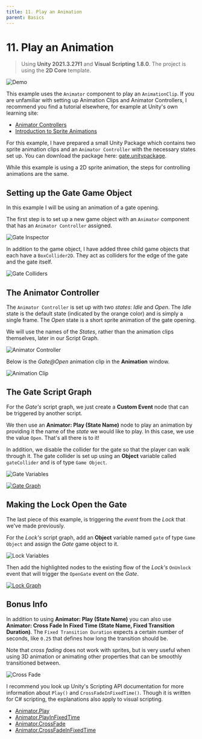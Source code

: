 ```yaml
---
title: 11. Play an Animation
parent: Basics
---
```


# 11. Play an Animation

> Using **Unity 2021.3.27f1** and **Visual Scripting 1.8.0**. The project is using the **2D Core** template.

![Demo](./demo.gif)

This example uses the `Animator` component to play an `AnimationClip`. If you are unfamiliar with setting up Animation Clips and Animator Controllers, I recommend you find a tutorial elsewhere, for example at Unity's own learning site:

- [Animator Controllers](https://learn.unity.com/tutorial/animator-controllers-2019-3)
- [Introduction to Sprite Animations](https://learn.unity.com/tutorial/introduction-to-sprite-animations)

For this example, I have prepared a small Unity Package which contains two sprite animation clips and an `Animator Controller` with the necessary states set up. You can download the package here: [gate.unitypackage](./gate.unitypackage).

While this example is using a 2D sprite animation, the steps for controlling animations are the same.

## Setting up the Gate Game Object

In this example I will be using an animation of a gate opening.

The first step is to set up a new game object with an `Animator` component that has an `Animator Controller` assigned. 

<img src="./gate-inspector-2x.webp" srcset="./gate-inspector-2x.webp 2x" alt="Gate Inspector">

In addition to the game object, I have added three child game objects that each have a `BoxCollider2D`. They act as colliders for the edge of the gate and the gate itself.

<img src="./gate-colliders-2x.webp" srcset="./gate-colliders-2x.webp 2x" alt="Gate Colliders">

## The Animator Controller

The `Animator Controller` is set up with two *states*: *Idle* and *Open*. The *Idle* state is the default state (indicated by the orange color) and is simply a single frame. The *Open* state is a short sprite animation of the gate opening.

We will use the names of the *States*, rather than the animation clips themselves, later in our Script Graph. 

<img src="./gate-animator-2x.webp" srcset="./gate-animator-2x.webp 2x" alt="Animator Controller">

Below is the *Gate@Open* animation clip in the **Animation** window.

<img src="./gate-animation-2x.webp" srcset="./gate-animation-2x.webp 2x" alt="Animation Clip">

## The Gate Script Graph

For the *Gate's* script graph, we just create a **Custom Event** node that can be triggered by another script.

We then use an **Animator: Play (State Name)** node to play an animation by providing it the name of the *state* we would like to play. In this case, we use the value `Open`. That's all there is to it!

In addition, we disable the collider for the gate so that the player can walk through it. The gate collider is set up using an **Object** variable called `gateCollider` and is of type `Game Object`.

<img src="./gate-variables-2x.webp" srcset="./gate-variables-2x.webp 2x" alt="Gate Variables">

[<img src="./gate-graph-2x.webp" srcset="./gate-graph-2x.webp 2x" alt="Gate Graph">](./gate-graph-2x.webp)

## Making the Lock Open the Gate

The last piece of this example, is triggering the *event* from the *Lock* that we've made previously.

For the *Lock's* script graph, add an **Object** variable named `gate` of type `Game Object` and assign the *Gate* game object to it.

<img src="./lock-variables-2x.webp" srcset="./lock-variables-2x.webp 2x" alt="Lock Variables">

Then add the highlighted nodes to the existing flow of the *Lock's* `OnUnlock` event that will trigger the `OpenGate` event on the *Gate*.

[<img src="./lock-graph-2x.webp" srcset="lock-graph-2x.webp 2x" alt="Lock Graph">](./lock-graph-2x.webp)

## Bonus Info

In addition to using **Animator: Play (State Name)** you can also use **Animator: Cross Fade In Fixed Time (State Name, Fixed Transition Duration)**. The `Fixed Transition Duration` expects a certain number of seconds, like `0.25` that defines how long the transition should be.

Note that *cross fading* does not work with sprites, but is very useful when using 3D animation or animating other properties that can be smoothly transitioned between. 

<img src="./crossfade-2x.webp" srcset="./crossfade-2x.webp 2x" alt="Cross Fade">

I recommend you look up Unity's Scripting API documentation for more information about `Play()` and `CrossFadeInFixedTime()`. Though it is written for C# scripting, the explanations also apply to visual scripting.

- [Animator.Play](https://docs.unity3d.com/ScriptReference/Animator.Play.html)
- [Animator.PlayInFixedTime](https://docs.unity3d.com/ScriptReference/Animator.PlayInFixedTime.html)
- [Animator.CrossFade](https://docs.unity3d.com/ScriptReference/Animator.CrossFade.html)
- [Animator.CrossFadeInFixedTime](https://docs.unity3d.com/ScriptReference/Animator.CrossFadeInFixedTime.html)